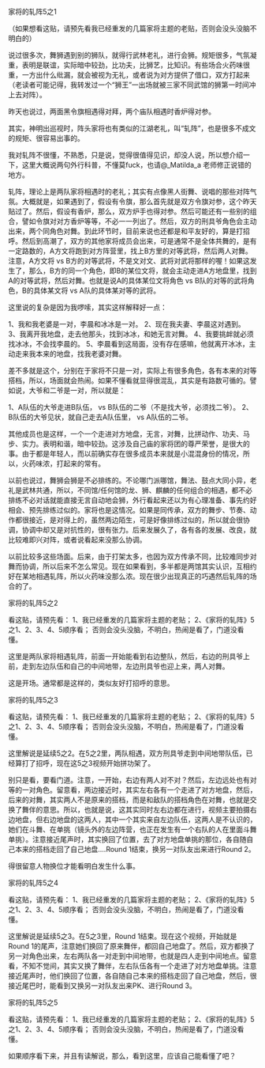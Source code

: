 
家将的轧阵5之1

（如果想看这贴，请预先看我已经重发的几篇家将主题的老贴，否则会没头没脑不明白的）

说过很多次，舞狮遇到别的狮队，就得行武林老礼，进行会狮。规矩很多，气氛凝重，表明是联谊，实际暗中较劲，比功夫，比狮艺，比知识。有些场合火药味很重，一方出什么纰漏，就会被视为无礼，或者说为对方提供了借口，双方打起来（老读者可能记得，我转发过一个“狮王”一出场就被三家不同武馆的狮第一时间冲上去对阵）。

昨天也说过，两面黑令旗相遇得对拜，两个庙队相遇时香炉得对参。

其实，神明出巡视时，阵头家将也有类似的江湖老礼，叫“轧阵”，也是很多不成文的规矩、很容易出事的。

我对轧阵不很懂，不熟悉，只是说，觉得很值得见识，却没人说，所以想介绍一下，这里大概说两句外行科普，不懂莫fuck，也请@_Matilda_a  老师修正说错的地方。

轧阵，理论上是两队家将相遇时的老礼；其实有点像黑人街舞、说唱的那些对阵气氛。大概就是，如果遇到了，假设有令旗，那么首先就是双方令旗对参，这个昨天贴过了。然后，假设有香炉，那么，双方炉手也得对参。然后可能还有一些别的组合，譬如令旗对对方香炉等等，不必一一列出了。然后，双方的刑具爷角色会主动出来，两个同角色对舞。到此环节时，目前来说也还都是和平友好的，算是打招呼。然后到高潮了，双方的其他家将成员会出来，可是通常不是全体共舞的，是有一定路数的，A方文将跑到对方阵营里，找上B方里的对等武将，然后两人对舞。注意，A方文将 vs B方的对等武将，不是文对文、武将对武将那样的喔！如果这发生了，那么，B方的同一个角色，即B的某位文将，就会主动走进A方地盘里，找到A的对等武将，然后对舞。也就是说A的具体某位文将角色 vs B队的对等的武将角色，B的具体某文将 vs A队的具体某对等的武将。

这里说的复杂是因为我啰嗦，其实这样解释好一点：

1、我和我老婆是一对，李晨和冰冰是一对。
2、现在我夫妻、李晨这对遇到。
3、我离开我地盘，走去他那头，找到冰冰，和她无言对舞。
4、我要挑衅就必须找冰冰，不会找李晨的。
5、李晨看到这局面，没有存在感嘛，他就离开冰冰，主动走来我本来的地盘，找我老婆对舞。

差不多就是这个，分别在于家将不只是一对，实际上有很多角色，各有本来的对等搭档，所以，场面就会热闹。如果不懂看就显得很混乱，其实是有路数可循的。譬如说，大爷和二爷是一对，所以就是：

1、A队伍的大爷走进B队伍， vs B队伍的二爷（不是找大爷，必须找二爷）。
2、B队伍的大爷见状，就自己走去A队伍里， vs A队伍的二爷。

其他成员也是这样，一个一个走进对方地盘，无言，对舞，比拼动作、功夫、马步、实力。表明和谐，暗中较劲。这涉及自己庙的家将团的尊严荣誉，是很大的事。由于都是年轻人，而以前确实存在很多成员本来就是小混混身份的情况，所以，火药味浓，打起来的常有。

以前也说过，舞狮会狮是不必排练的。不论哪门派哪馆，舞法、鼓点大同小异，老礼是武林共通，所以，不同馆/任何馆的龙、狮、麒麟的任何组合的相遇，都不必排练不必对话就能直接无言自动地会狮，外行看起来还以为有心理准备、事先约好相会、预先排练过似的。家将也是这情况。如果是同传承，双方的舞步、节奏、动作都很接近，是对得上的，虽然两边陌生，可是好像排练过似的，所以就会很协调，协调中却又是对抗性的，很有张力。后来发展久了，各有各的发展、改良，就比较难即兴对阵，或者说看起来没那么协调。

以前比较多这些场面。后来，由于打架太多，也因为双方传承不同，比较难同步对舞而协调，所以后来不怎么常见。现在如果看到，多半都是两馆其实认识，互相约好在某地相遇轧阵，所以火药味没那么浓。现在很少出现真正的巧遇然后轧阵的场合的了。



家将的轧阵5之2

看这贴，请预先看：
1、我已经重发的几篇家将主题的老贴；
2、《家将的轧阵》5之1、2、3、4、5顺序看；
否则会没头没脑，不明白，热闹是看了，门道没看懂。

这里是两队家将相遇轧阵，前面一开始能看到右边整队，然后，右边的刑具爷上前，走到左边队伍和自己的中间地带，左边刑具爷也迎上来，两人对舞。

这是开场。通常都是这样的，类似友好打招呼的意思。


家将的轧阵5之3

看这贴，请预先看：
1、我已经重发的几篇家将主题的老贴；
2、《家将的轧阵》5之1、2、3、4、5顺序看；
否则会没头没脑，不明白，热闹是看了，门道没看懂。

这里解说是延续5之2。在5之2里，两队相遇，双方刑具爷走到中间地带队伍，已经算打了招呼，现在这5之3视频开始拼功架了。

别只是看，要看门道。注意，一开始，右边有两人对不对？然后，左边远处也有对等的一对角色。留意看，两边接近时，其实左右各有一个走进了对方地盘，然后，后来的对舞，其实两人不是原来的搭档，而是和敌队的搭档角色在对舞，也就是交换了舞伴的意思。所以，也就是说，这其实同时左右边都在进行，视频主要拍摄右边地盘，但右边地盘的这两人，其中一个其实来自左边队伍，这两人是不认识的，她们在斗舞、在单挑（镜头外的左边阵营，也正在发生有一个右队的人在里面斗舞单挑）。注意接近尾声时，其实换回了位置，去了对方地盘单挑的那位，各自随自己本来的搭档走回了自己地盘....Round 1结束，换另一对队友出来进行Round 2。

得很留意人物换位才能看明白发生什么事。



家将的轧阵5之4

看这贴，请预先看：
1、我已经重发的几篇家将主题的老贴；
2、《家将的轧阵》5之1、2、3、4、5顺序看；
否则会没头没脑，不明白，热闹是看了，门道没看懂。

这里解说是延续5之3。在5之3里，Round 1结束。现在这个视频，开始就是Round 1的尾声，注意她们换回了原来舞伴，都回自己地盘了。然后，双方都换了另一对角色出来，左右两队各一对走到中间地带，也就是四人走到中间地点。留意看，不知不觉间，其实又换了舞伴，左右队伍各有一个走进了对方地盘单挑。注意接近尾声时，他们换回了位置，各自随自己本来的搭档走回了自己地盘，然后，很接近尾巴时，能看到又换另一对队友出来PK、进行Round 3。






家将的轧阵5之5

看这贴，请预先看：
1、我已经重发的几篇家将主题的老贴；
2、《家将的轧阵》5之1、2、3、4、5顺序看；
否则会没头没脑，不明白，热闹是看了，门道没看懂。

如果顺序看下来，并且有读解说，那么，看到这里，应该自己能看懂了吧？




